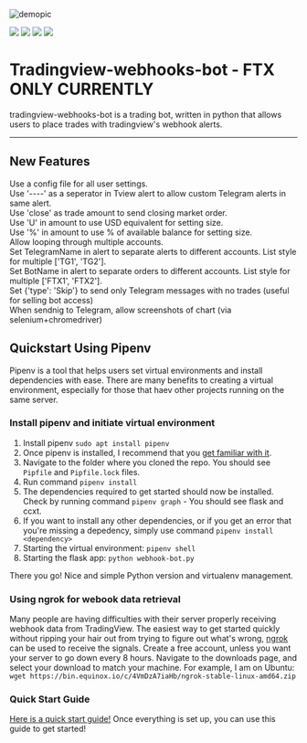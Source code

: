 ![demopic](img/webhooks_bot_logo.png)

![](https://img.shields.io/github/license/robswc/tradingview-webhooks-bot?style=for-the-badge)
![](https://img.shields.io/github/repo-size/robswc/tradingview-webhooks-bot?style=for-the-badge)
![](https://img.shields.io/github/commit-activity/y/robswc/tradingview-webhooks-bot?style=for-the-badge)
![](https://img.shields.io/twitter/follow/robswc?style=for-the-badge)




# Tradingview-webhooks-bot - FTX ONLY CURRENTLY

tradingview-webhooks-bot is a trading bot, written in python that allows users to place trades with tradingview's webhook alerts.

---
## New Features 

Use a config file for all user settings.  
Use '----' as a seperator in Tview alert to allow custom Telegram alerts in same alert.  
Use 'close' as trade amount to send closing market order.  
Use 'U' in amount to use USD equivalent for setting size.  
Use '%' in amount to use % of available balance for setting size.  
Allow looping through multiple accounts.  
Set TelegramName in alert to separate alerts to different accounts. List style for multiple ['TG1', 'TG2'].   
Set BotName in alert to separate orders to different accounts. List style for multiple ['FTX1', 'FTX2'].   
Set {'type': 'Skip'} to send only Telegram messages with no trades (useful for selling bot access)  
When sendnig to Telegram, allow screenshots of chart (via selenium+chromedriver)  
 

## Quickstart Using Pipenv

Pipenv is a tool that helps users set virtual environments and install dependencies with ease. There are many benefits to creating a virtual environment, especially for those that haev other projects running on the same server.

### Install pipenv and initiate virtual environment

1. Install pipenv `sudo apt install pipenv`
2. Once pipenv is installed, I recommend that you [get familiar with it](https://github.com/pypa/pipenv).
3. Navigate to the folder where you cloned the repo. You should see `Pipfile` and `Pipfile.lock` files.
4. Run command `pipenv install`
5. The dependencies required to get started should now be installed. Check by running command `pipenv graph` - You should see flask and ccxt.
6. If you want to install any other dependencies, or if you get an error that you're missing a depedency, simply use command `pipenv install <dependency>`
7. Starting the virtual environment: `pipenv shell`
8. Starting the flask app: `python webhook-bot.py`

There you go! Nice and simple Python version and virtualenv management.

### Using ngrok for webook data retrieval

Many people are having difficulties with their server properly receiving webhook data from TradingView. The easiest way to get started quickly without ripping your hair out from trying to figure out what's wrong, [ngrok](https://ngrok.com/) can be used to receive the signals. Create a free account, unless you want your server to go down every 8 hours. Navigate to the downloads page, and select your download to match your machine. For example, I am on Ubuntu: `wget https://bin.equinox.io/c/4VmDzA7iaHb/ngrok-stable-linux-amd64.zip`

### Quick Start Guide

[Here is a quick start guide!](https://github.com/Robswc/tradingview-webhooks-bot/wiki/Quick-Start-Guide) Once everything is set up, you can use this guide to get started!
